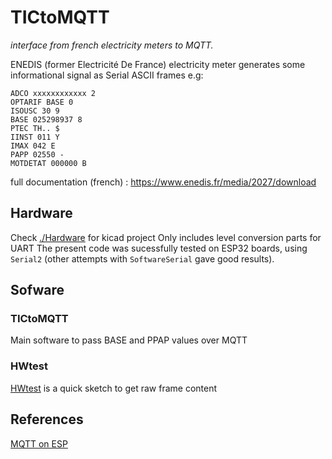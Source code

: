 # TICtoMQTT
*interface from french electricity meters to MQTT.*

ENEDIS (former Electricité De France) electricity meter generates some informational signal as Serial ASCII frames e.g:
```
ADCO xxxxxxxxxxxx 2
OPTARIF BASE 0
ISOUSC 30 9
BASE 025298937 8
PTEC TH.. $
IINST 011 Y
IMAX 042 E
PAPP 02550 -
MOTDETAT 000000 B
```
full documentation (french) : https://www.enedis.fr/media/2027/download

## Hardware
Check [./Hardware](./Hardware) for kicad project
Only includes level conversion parts for UART
The present code was sucessfully tested on ESP32 boards, using ``Serial2`` (other attempts with ``SoftwareSerial`` gave good results).

## Sofware
### TICtoMQTT
Main software to pass BASE and PPAP values over MQTT
### HWtest
[HWtest](./HWtest) is a quick sketch to get raw frame content

## References 
[MQTT on ESP](https://randomnerdtutorials.com/esp32-mqtt-publish-subscribe-arduino-ide/)
